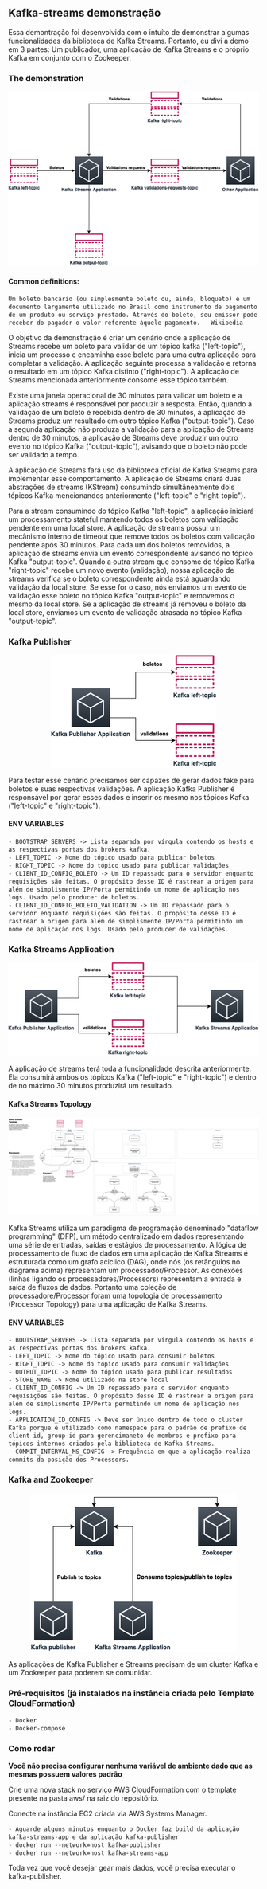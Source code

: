 ## Kafka-streams demonstração

Essa demontração foi desenvolvida com o intuíto de demonstrar algumas funcionalidades da biblioteca de Kafka Streams. Portanto, eu divi a demo em 3 partes: Um publicador, uma aplicação de Kafka Streams e o próprio Kafka em conjunto com o Zookeeper.

### The demonstration

<div style="text-align:center"><img src="./misc/images/demonstration-high-level.png" alt="demonstration high level"/></div>

#### Common definitions:
    Um boleto bancário (ou simplesmente boleto ou, ainda, bloqueto) é um documento largamente utilizado no Brasil como instrumento de pagamento de um produto ou serviço prestado. Através do boleto, seu emissor pode receber do pagador o valor referente àquele pagamento. - Wikipedia

O objetivo da demonstração é criar um cenário onde a aplicação de Streams recebe um boleto para validar de um tópico kafka ("left-topic"), inicia um processo e encaminha esse boleto para uma outra aplicação para completar a validação. A aplicação seguinte processa a validação e retorna o resultado em um tópico Kafka distinto ("right-topic"). A aplicação de Streams mencionada anteriormente consome esse tópico também.

Existe uma janela operacional de 30 minutos para validar um boleto e a aplicação streams é responsável por produzir a resposta. Então, quando a validação de um boleto é recebida dentro de 30 minutos, a aplicação de Streams produz um resultado em outro tópico Kafka ("output-topic"). Caso a segunda aplicação não produza a validação para a aplicação de Streams dentro de 30 minutos, a aplicação de Streams deve produzir um outro evento no tópico Kafka ("output-topic"), avisando que o boleto não pode ser validado a tempo.

A aplicação de Streams fará uso da biblioteca oficial de Kafka Streams para implementar esse comportamento. A aplicação de Streams criará duas abstrações de streams (KStream) consumindo simultâneamente dois tópicos Kafka mencionandos anteriormente ("left-topic" e "right-topic").

Para a stream consumindo do tópico Kafka "left-topic", a aplicação iniciará um processamento stateful mantendo todos os boletos com validação pendente em uma local store. A aplicação de streams possui um mecânismo interno de timeout que remove todos os boletos com validação pendente após 30 minutos. Para cada um dos boletos removidos, a aplicação de streams envia um evento correspondente avisando no tópico Kafka "output-topic". Quando a outra stream que consome do tópico Kafka "right-topic" recebe um novo evento (validação), nossa aplicação de streams verifica se o boleto correspondente ainda está aguardando validação da local store. Se esse for o caso, nós enviamos um evento de validação esse boleto no tópico Kafka "output-topic" e removemos o mesmo da local store. Se a aplicação de streams já removeu o boleto da local store, enviamos um evento de validação atrasada no tópico Kafka "output-topic".

### Kafka Publisher

<div style="text-align:center"><img src="./misc/images/kafka-publisher.png" alt="kafka-publisher"/></div>

Para testar esse cenário precisamos ser capazes de gerar dados fake para boletos e suas respectivas validações. A aplicação Kafka Publisher é responsável por gerar esses dados e inserir os mesmo nos tópicos Kafka ("left-topic" e "right-topic").

#### ENV VARIABLES

    - BOOTSTRAP_SERVERS -> Lista separada por vírgula contendo os hosts e as respectivas portas dos brokers kafka.
    - LEFT_TOPIC -> Nome do tópico usado para publicar boletos
    - RIGHT_TOPIC -> Nome do tópico usado para publicar validações
    - CLIENT_ID_CONFIG_BOLETO -> Um ID repassado para o servidor enquanto requisições são feitas. O propósito desse ID é rastrear a origem para além de simplismente IP/Porta permitindo um nome de aplicação nos logs. Usado pelo producer de boletos.
    - CLIENT_ID_CONFIG_BOLETO_VALIDATION -> Um ID repassado para o servidor enquanto requisições são feitas. O propósito desse ID é rastrear a origem para além de simplismente IP/Porta permitindo um nome de aplicação nos logs. Usado pelo producer de validações.

### Kafka Streams Application

<div style="text-align:center"><img src="./misc/images/kafka-streams.png" alt="kafka-streams"/></div>

A aplicação de streams terá toda a funcionalidade descrita anteriormente. Ela consumirá ambos os tópicos Kafka ("left-topic" e "right-topic") e dentro de no máximo 30 minutos produzirá um resultado.

#### Kafka Streams Topology

<div style="text-align:center"><img src="./misc/images/kafka-streams-topology.png" alt="kafka-streams-topology"/></div>

Kafka Streams utiliza um paradigma de programação denominado "dataflow programming" (DFP), um método centralizado em dados representando uma série de entradas, saídas e estágios de processamento. A lógica de processamento de fluxo de dados em uma aplicação de Kafka Streams é estruturada como um grafo aciclico (DAG), onde nós (os retângulos no diagrama acima) representam um processador/Processor. As conexões (linhas ligando os processadores/Processors) representam a entrada e saída de fluxos de dados. Portanto uma coleção de processadore/Processor foram uma topologia de processamento (Processor Topology) para uma aplicação de Kafka Streams.

#### ENV VARIABLES

    - BOOTSTRAP_SERVERS -> Lista separada por vírgula contendo os hosts e as respectivas portas dos brokers kafka.
    - LEFT_TOPIC -> Nome do tópico usado para consumir boletos
    - RIGHT_TOPIC -> Nome do tópico usado para consumir validações
    - OUTPUT_TOPIC -> Nome do tópico usado para publicar resultados
    - STORE_NAME -> Nome utilizado na store local
    - CLIENT_ID_CONFIG -> Um ID repassado para o servidor enquanto requisições são feitas. O propósito desse ID é rastrear a origem para além de simplismente IP/Porta permitindo um nome de aplicação nos logs.
    - APPLICATION_ID_CONFIG -> Deve ser único dentro de todo o cluster Kafka porque é utilizado como namespace para o padrão de prefixo de client-id, group-id para gerencimaneto de membros e prefixo para tópicos internos criados pela biblioteca de Kafka Streams.
    - COMMIT_INTERVAL_MS_CONFIG -> Frequência em que a aplicação realiza commits da posição dos Processors.

### Kafka and Zookeeper

<div style="text-align:center"><img src="./misc/images/kafka-zookeeper.png" alt="kafka-zookeeper"/></div>

As aplicações de Kafka Publisher e Streams precisam de um cluster Kafka e um Zookeeper para poderem se comunidar. 

### Pré-requisitos (já instalados na instância criada pelo Template CloudFormation)
    - Docker
    - Docker-compose

### Como rodar
**Você não precisa configurar nenhuma variável de ambiente dado que as mesmas possuem valores padrão**

Crie uma nova stack no serviço AWS CloudFormation com o template presente na pasta aws/ na raiz do repositório.

Conecte na instância EC2 criada via AWS Systems Manager.

    - Aguarde alguns minutos enquanto o Docker faz build da aplicação kafka-streams-app e da aplicação kafka-publisher
    - docker run --network=host kafka-publisher
    - docker run --network=host kafka-streams-app

Toda vez que você desejar gear mais dados, você precisa executar o kafka-publisher.